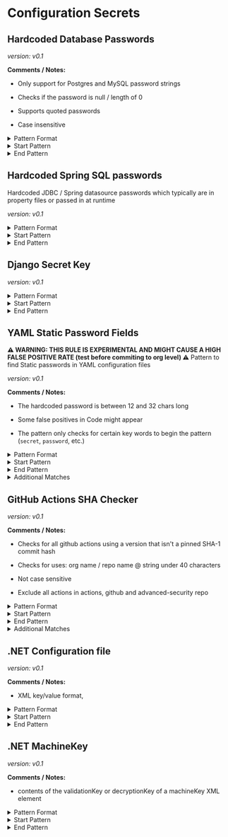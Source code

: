<!-- WARNING: This README is generated automatically
-->

<!-- markdownlint-disable no-inline-html -->

# Configuration Secrets

## Hardcoded Database Passwords



_version: v0.1_

**Comments / Notes:**


- Only support for Postgres and MySQL password strings

- Checks if the password is null / length of 0

- Supports quoted passwords

- Case insensitive
  

<details>
<summary>Pattern Format</summary>

```regex
[^\r\n\x00-\x08]+
```

</details>

<details>
<summary>Start Pattern</summary>

```regex
(?:[^0-9A-Za-z]|\A)(?i)(?:postgres|mysql|mysql_root)_password[\t ]*[=:][\t ]*['"]?
```

</details><details>
<summary>End Pattern</summary>

```regex
\z|[\r\n'"]
```

</details>

## Hardcoded Spring SQL passwords


Hardcoded JDBC / Spring datasource passwords which typically are in property files or passed in at runtime

_version: v0.1_



<details>
<summary>Pattern Format</summary>

```regex
[^\r\n'"\x00-\x08]+
```

</details>

<details>
<summary>Start Pattern</summary>

```regex
(\A|\b)(?:spring\.datasource|jdbc)\.password[ \t]*=[ \t]*['"]?
```

</details><details>
<summary>End Pattern</summary>

```regex
\z|['"\r\n]
```

</details>

## Django Secret Key



_version: v0.1_



<details>
<summary>Pattern Format</summary>

```regex
[^\r\n"']+
```

</details>

<details>
<summary>Start Pattern</summary>

```regex
(\b|\A)SECRET_KEY[ \t]*=[ \t]*["']
```

</details><details>
<summary>End Pattern</summary>

```regex
['"]
```

</details>

## YAML Static Password Fields

**⚠️ WARNING: THIS RULE IS EXPERIMENTAL AND MIGHT CAUSE A HIGH FALSE POSITIVE RATE (test before commiting to org level) ⚠️**
Pattern to find Static passwords in YAML configuration files

_version: v0.1_

**Comments / Notes:**


- The hardcoded password is between 12 and 32 chars long

- Some false positives in Code might appear

- The pattern only checks for certain key words to begin the pattern (`secret`, `password`, etc.)
  

<details>
<summary>Pattern Format</summary>

```regex
[^\r\n'"]+
```

</details>

<details>
<summary>Start Pattern</summary>

```regex
(?:\n|\A)[ \t]*(?:secret|service_pass(wd|word|code|phrase)|pass(?:wd|word|code|phrase)?|key)[ \t]*:[ \t]*['"]?
```

</details><details>
<summary>End Pattern</summary>

```regex
['"\r\n]|\z
```

</details>

<details>
<summary>Additional Matches</summary>

Add these additional matches to the [Secret Scanning Custom Pattern](https://docs.github.com/en/enterprise-cloud@latest/code-security/secret-scanning/defining-custom-patterns-for-secret-scanning#example-of-a-custom-pattern-specified-using-additional-requirements).


- Not Match:

  ```regex
  ^(?:keyPassphrase|password|key|[ \t]+|\$\{[A-Za-z0-9_-]+\}|(?:str|string|int|bool)( +#.*)?),?$
  ```
- Not Match:

  ```regex
  ^(?:.* = )?(?:None|[Tt]rue|[Ff]alse|[Nn]ull|Default(?:Type)?|Event|[A-Z]+_KEY|VERSION|NAME|update|destroy|(?:dis|en)ableEventListeners|\.\.\.),?$
  ```
- Not Match:

  ```regex
  ^(?:(?:this|self|obj)\.)(?:[A-Za-z_]+\,|[A-Za-z_].*)$
  ```
- Not Match:

  ```regex
  ^(?:[a-zA-Z_]+(?:\(\))?\.)*[a-zA-Z_]+\(\)$
  ```
- Not Match:

  ```regex
  ^\s*(?:typing\.)?(?:[Tt]uple|[Ll]ist|[Dd]ict|Callable|Iterable|Sequence|Optional|Union)\[.*$
  ```

</details>

## GitHub Actions SHA Checker



_version: v0.1_

**Comments / Notes:**


- Checks for all github actions using a version that isn't a pinned SHA-1 commit hash

- Checks for uses: org name / repo name @ string under 40 characters

- Not case sensitive

- Exclude all actions in actions, github and advanced-security repo
  

<details>
<summary>Pattern Format</summary>

```regex
[a-z0-9_-]{1,39}\/[a-z0-9_-]{1,100}@[a-z0-9._-]{1,39}
```

</details>

<details>
<summary>Start Pattern</summary>

```regex
\buses:[ \t]{1,5}
```

</details><details>
<summary>End Pattern</summary>

```regex
\s|\z
```

</details>

<details>
<summary>Additional Matches</summary>

Add these additional matches to the [Secret Scanning Custom Pattern](https://docs.github.com/en/enterprise-cloud@latest/code-security/secret-scanning/defining-custom-patterns-for-secret-scanning#example-of-a-custom-pattern-specified-using-additional-requirements).


- Not Match:

  ```regex
  ^(actions|github|advanced-security)/
  ```

</details>

## .NET Configuration file



_version: v0.1_

**Comments / Notes:**


- XML key/value format, <add key="key name" value="value of key" />
  

<details>
<summary>Pattern Format</summary>

```regex
[^"\x00\x08]+
```

</details>

<details>
<summary>Start Pattern</summary>

```regex
<add\s+key="[^"]*(?i)(password|secret|pass(?:wd|word|code|phrase)?|key|token)"\s+value="
```

</details><details>
<summary>End Pattern</summary>

```regex
\"
```

</details>

## .NET MachineKey



_version: v0.1_

**Comments / Notes:**


- contents of the validationKey or decryptionKey of a machineKey XML element
  

<details>
<summary>Pattern Format</summary>

```regex
[A-Fa-f0-9]+
```

</details>

<details>
<summary>Start Pattern</summary>

```regex
<machineKey\s+[^>]*(validation|decryption)Key="
```

</details><details>
<summary>End Pattern</summary>

```regex
\"
```

</details>